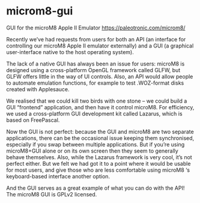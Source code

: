 # microm8-gui
GUI for the microM8 Apple II Emulator https://paleotronic.com/microm8/

Recently we’ve had requests from users for both an API (an interface for controlling our microM8 Apple II emulator externally) and a GUI (a graphical user-interface native to the host operating system).

The lack of a native GUI has always been an issue for users: microM8 is designed using a cross-platform OpenGL framework called GLFW, but GLFW offers little in the way of UI controls. Also, an API would allow people to automate emulation functions, for example to test .WOZ-format disks created with Applesauce.

We realised that we could kill two birds with one stone – we could build a GUI “frontend” application, and then have it control microM8. For efficiency, we used a cross-platform GUI development kit called Lazarus, which is based on FreePascal. 

Now the GUI is not perfect: because the GUI and microM8 are two separate applications, there can be the occasional issue keeping them synchronised, especially if you swap between multiple applications. But if you’re using microM8+GUI alone or on its own screen then they seem to generally behave themselves. Also, while the Lazarus framework is very cool, it’s not perfect either. But we felt we had got it to a point where it would be usable for most users, and give those who are less comfortable using microM8 ‘s keyboard-based interface another option.

And the GUI serves as a great example of what you can do with the API! The microM8 GUI is GPLv2 licensed.
